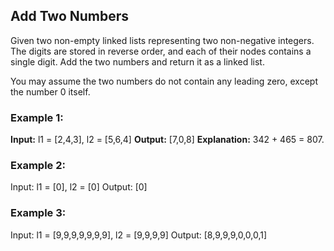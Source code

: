 ## Add Two Numbers

Given two non-empty linked lists representing two non-negative integers. The digits are stored in reverse order, and each of their nodes contains a single digit. Add the two numbers and return it as a linked list.

You may assume the two numbers do not contain any leading zero, except the number 0 itself.

### Example 1:

**Input:** l1 = [2,4,3], l2 = [5,6,4]
**Output:** [7,0,8]
**Explanation:** 342 + 465 = 807.

### Example 2:

Input: l1 = [0], l2 = [0]
Output: [0]

### Example 3:

Input: l1 = [9,9,9,9,9,9,9], l2 = [9,9,9,9]
Output: [8,9,9,9,0,0,0,1]
